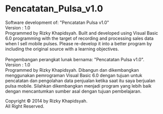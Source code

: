 # Pencatatan_Pulsa_v1.0
Software development of: "Pencatatan Pulsa v1.0" <br>
Version : 1.0 <br>
Programmed by Rizky Khapidsyah. Built and developed using Visual Basic 6.0 programming with the target of recording and processing sales data when I sell mobile pulses. Please re-develop it into a better program by including the original source with a learning objectives.
<br><br>
Pengembangan perangkat lunak bernama: "Pencatatan Pulsa v1.0". <br>
Version : 1.0 <br>
Programmed by Rizky Khapidsyah. Dibangun dan dikembangkan menggunakan pemrograman Visual Basic 6.0 dengan tujuan untuk pencatatan dan pengolahan data penjualan ketika saat itu saya berjualan pulsa mobile. Silahkan dikembangkan menjadi program yang lebih baik dengan mencantumkan sumber asal dengan tujuan pembelajaran.

Copyright © 2014 by Rizky Khapidsyah. <br>
All Right Reserved.
